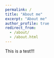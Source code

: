 ```yaml
---
permalink: /
title: "About me"
excerpt: "About me"
author_profile: true
redirect_from: 
  - /about/
  - /about.html
---
```


This is a test!!!
